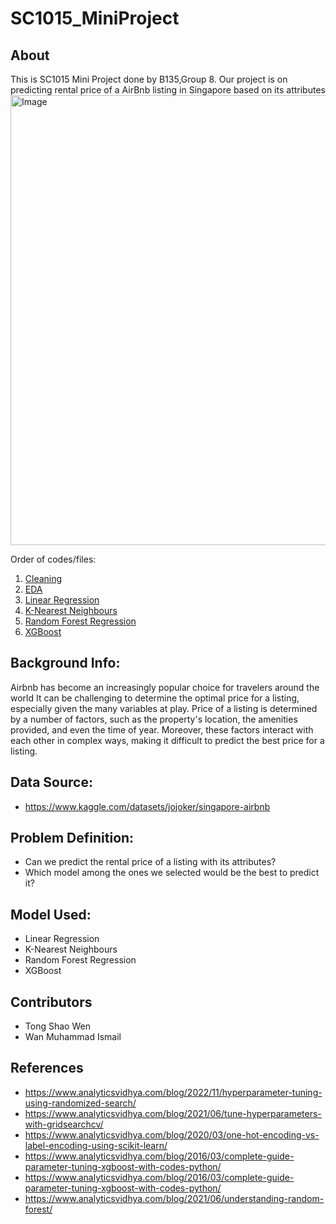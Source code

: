 # SC1015_MiniProject
## About
This is SC1015 Mini Project done by B135,Group 8.
Our project is on predicting rental price of a AirBnb listing in Singapore based on its attributes
<br><img width="720" alt="Image" src="https://user-images.githubusercontent.com/128026488/233777968-d10055f9-a304-4d1a-bf8d-0a483ffd899f.png">

Order of codes/files:
1. [Cleaning](https://github.com/wanmis/SC1015_MiniProject/blob/main/Cleaning.ipynb)
2. [EDA](https://github.com/wanmis/SC1015_MiniProject/blob/main/EDA.ipynb)
3. [Linear Regression](https://github.com/wanmis/SC1015_MiniProject/blob/main/Linear%20Regression.ipynb)
4. [K-Nearest Neighbours](https://github.com/wanmis/SC1015_MiniProject/blob/main/KNN.ipynb)
5. [Random Forest Regression](https://github.com/wanmis/SC1015_MiniProject/blob/main/Random%20forest%20Regression.ipynb)
6. [XGBoost](https://github.com/wanmis/SC1015_MiniProject/blob/main/XGBoost.ipynb)

## Background Info:
Airbnb has become an increasingly popular choice for travelers around the world
It can be challenging to determine the optimal price for a listing, especially given the many variables at play.
Price of a listing is determined by a number of factors, such as the property's location, the amenities provided, and even the time of year. 
Moreover, these factors interact with each other in complex ways, making it difficult to predict the best price for a listing.

## Data Source: 
- https://www.kaggle.com/datasets/jojoker/singapore-airbnb

## Problem Definition:
- Can we predict the rental price of a listing with its attributes?
- Which model among the ones we selected would be the best to predict it?

## Model Used:
- Linear Regression
- K-Nearest Neighbours
- Random Forest Regression
- XGBoost

## Contributors
- Tong Shao Wen
- Wan Muhammad Ismail

## References
- https://www.analyticsvidhya.com/blog/2022/11/hyperparameter-tuning-using-randomized-search/
- https://www.analyticsvidhya.com/blog/2021/06/tune-hyperparameters-with-gridsearchcv/
- https://www.analyticsvidhya.com/blog/2020/03/one-hot-encoding-vs-label-encoding-using-scikit-learn/
- https://www.analyticsvidhya.com/blog/2016/03/complete-guide-parameter-tuning-xgboost-with-codes-python/
- https://www.analyticsvidhya.com/blog/2016/03/complete-guide-parameter-tuning-xgboost-with-codes-python/
- https://www.analyticsvidhya.com/blog/2021/06/understanding-random-forest/
